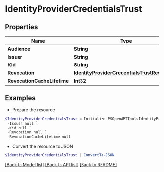 # IdentityProviderCredentialsTrust
## Properties

Name | Type | Description | Notes
------------ | ------------- | ------------- | -------------
**Audience** | **String** |  | [optional] 
**Issuer** | **String** |  | [optional] 
**Kid** | **String** |  | [optional] 
**Revocation** | [**IdentityProviderCredentialsTrustRevocation**](IdentityProviderCredentialsTrustRevocation.md) |  | [optional] 
**RevocationCacheLifetime** | **Int32** |  | [optional] 

## Examples

- Prepare the resource
```powershell
$IdentityProviderCredentialsTrust = Initialize-PSOpenAPIToolsIdentityProviderCredentialsTrust  -Audience null `
 -Issuer null `
 -Kid null `
 -Revocation null `
 -RevocationCacheLifetime null
```

- Convert the resource to JSON
```powershell
$IdentityProviderCredentialsTrust | ConvertTo-JSON
```

[[Back to Model list]](../README.md#documentation-for-models) [[Back to API list]](../README.md#documentation-for-api-endpoints) [[Back to README]](../README.md)

